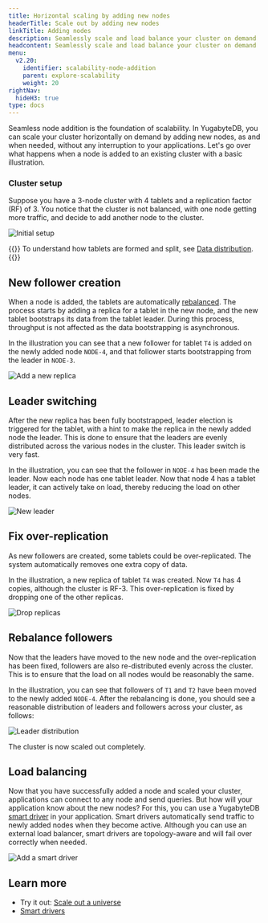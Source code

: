 ```yaml
---
title: Horizontal scaling by adding new nodes
headerTitle: Scale out by adding new nodes
linkTitle: Adding nodes
description: Seamlessly scale and load balance your cluster on demand
headcontent: Seamlessly scale and load balance your cluster on demand
menu:
  v2.20:
    identifier: scalability-node-addition
    parent: explore-scalability
    weight: 20
rightNav:
  hideH3: true
type: docs
---
```


Seamless node addition is the foundation of scalability. In YugabyteDB, you can scale your cluster horizontally on demand by adding new nodes, as and when needed, without any interruption to your applications. Let's go over what happens when a node is added to an existing cluster with a basic illustration.

### Cluster setup

Suppose you have a 3-node cluster with 4 tablets and a replication factor (RF) of 3. You notice that the cluster is not balanced, with one node getting more traffic, and decide to add another node to the cluster.

![Initial setup](/images/explore/scalability/node-addition-cluster-setup.png)

{{<tip>}}
To understand how tablets are formed and split, see [Data distribution](../data-distribution/).
{{</tip>}}

## New follower creation

When a node is added, the tablets are automatically [rebalanced](../data-distribution/#rebalancing). The process starts by adding a replica for a tablet in the new node, and the new tablet bootstraps its data from the tablet leader. During this process, throughput is not affected as the data bootstrapping is asynchronous.

In the illustration you can see that a new follower for tablet `T4` is added on the newly added node `NODE-4`, and that follower starts bootstrapping from the leader in `NODE-3`.

![Add a new replica](/images/explore/scalability/node-addition-replication.png)

## Leader switching

After the new replica has been fully bootstrapped, leader election is triggered for the tablet, with a hint to make the replica in the newly added node the leader. This is done to ensure that the leaders are evenly distributed across the various nodes in the cluster. This leader switch is very fast.

In the illustration, you can see that the follower in `NODE-4` has been made the leader. Now each node has one tablet leader. Now that node 4 has a tablet leader, it can actively take on load, thereby reducing the load on other nodes.

![New leader](/images/explore/scalability/node-addition-new-leader.png)

## Fix over-replication

As new followers are created, some tablets could be over-replicated. The system automatically removes one extra copy of data.

In the illustration, a new replica of tablet `T4` was created. Now `T4` has 4 copies, although the cluster is RF-3. This over-replication is fixed by dropping one of the other replicas.

![Drop replicas](/images/explore/scalability/node-addition-dropping-replicas.png)

## Rebalance followers

Now that the leaders have moved to the new node and the over-replication has been fixed, followers are also re-distributed evenly across the cluster. This is to ensure that the load on all nodes would be reasonably the same.

In the illustration, you can see that followers of `T1` and `T2` have been moved to the newly added `NODE-4`. After the rebalancing is done, you should see a reasonable distribution of leaders and followers across your cluster, as follows:

![Leader distribution](/images/explore/scalability/node-addition-complete.png)

The cluster is now scaled out completely.

## Load balancing

Now that you have successfully added a node and scaled your cluster, applications can connect to any node and send queries. But how will your application know about the new nodes? For this, you can use a YugabyteDB [smart driver](/stable/drivers-orms/smart-drivers/) in your application. Smart drivers automatically send traffic to newly added nodes when they become active. Although you can use an external load balancer, smart drivers are topology-aware and will fail over correctly when needed.

![Add a smart driver](/images/explore/scalability/node-addition-smart-driver.png)

## Learn more

- Try it out: [Scale out a universe](../scaling-universe/)
- [Smart drivers](/stable/drivers-orms/smart-drivers/)
